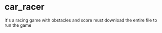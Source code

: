 # car_racer
It's a  racing game with obstacles and score
must download the entire file to run the game
